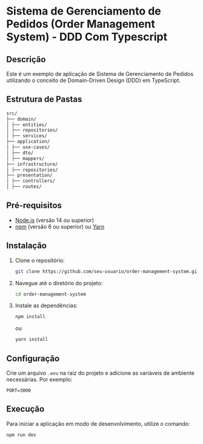 


# Sistema de Gerenciamento de Pedidos (Order Management System) - DDD Com Typescript

## Descrição

Este é um exemplo de aplicação de Sistema de Gerenciamento de Pedidos utilizando o conceito de Domain-Driven Design (DDD) em TypeScript.

## Estrutura de Pastas

```sh
src/
├── domain/
│ ├── entities/
│ ├── repositories/
│ ├── services/
├── application/
│ ├── use-cases/
│ ├── dto/
│ ├── mappers/
├── infrastructure/
│ ├── repositories/
├── presentation/
│ ├── controllers/
│ ├── routes/
```



## Pré-requisitos

- [Node.js](https://nodejs.org/en/) (versão 14 ou superior)
- [npm](https://www.npmjs.com/) (versão 6 ou superior) ou [Yarn](https://yarnpkg.com/)

## Instalação

1. Clone o repositório:

    ```sh
    git clone https://github.com/seu-usuario/order-management-system.git
    ```

2. Navegue até o diretório do projeto:

    ```sh
    cd order-management-system
    ```

3. Instale as dependências:

    ```sh
    npm install
    ```

    ou

    ```sh
    yarn install
    ```

## Configuração

Crie um arquivo `.env` na raiz do projeto e adicione as variáveis de ambiente necessárias. Por exemplo:

```
PORT=3000
```

## Execução

Para iniciar a aplicação em modo de desenvolvimento, utilize o comando:

```sh
npm run dev
```

